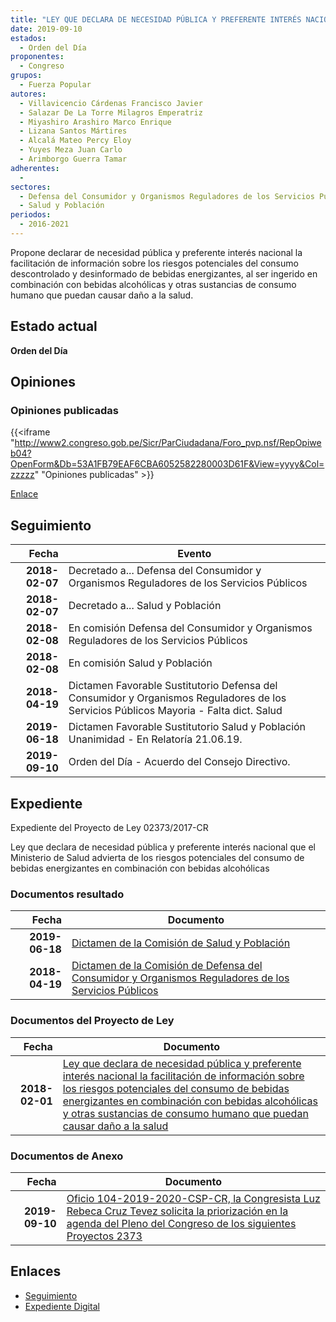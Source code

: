 ```yaml
---
title: "LEY QUE DECLARA DE NECESIDAD PÚBLICA Y PREFERENTE INTERÉS NACIONAL LA FACILITACIÓN DE INFORMACIÓN SOBRE LOS RIESGOS POTENCIALES DEL CONSUMO DE BEBIDAS ENERGIZANTES EN COMBINACIÓN CON BEBIDAS ALCOHÓLICAS Y OTRAS SUSTANCIAS DE CONSUMO HUMANO QUE PUEDAN CAUSAR DAÑO A LA SALUD"
date: 2019-09-10
estados: 
  - Orden del Día
proponentes: 
  - Congreso
grupos: 
  - Fuerza Popular
autores: 
  - Villavicencio Cárdenas Francisco Javier
  - Salazar De La Torre Milagros Emperatriz
  - Miyashiro Arashiro Marco Enrique
  - Lizana Santos Mártires
  - Alcalá Mateo Percy Eloy
  - Yuyes Meza Juan Carlo
  - Arimborgo Guerra Tamar
adherentes: 
  - 
sectores: 
  - Defensa del Consumidor y Organismos Reguladores de los Servicios Públicos
  - Salud y Población
periodos: 
  - 2016-2021
---
```


Propone declarar de necesidad pública y preferente interés nacional la facilitación de información sobre los riesgos potenciales del consumo descontrolado y desinformado de bebidas energizantes, al ser ingerido en combinación con bebidas alcohólicas y otras sustancias de consumo humano que puedan causar daño a la salud.


## Estado actual

**Orden del Día**

## Opiniones

### Opiniones publicadas

{{<iframe "http://www2.congreso.gob.pe/Sicr/ParCiudadana/Foro_pvp.nsf/RepOpiweb04?OpenForm&Db=53A1FB79EAF6CBA6052582280003D61F&View=yyyy&Col=zzzzz" "Opiniones publicadas" >}}

[Enlace](http://www2.congreso.gob.pe/Sicr/ParCiudadana/Foro_pvp.nsf/RepOpiweb04?OpenForm&Db=53A1FB79EAF6CBA6052582280003D61F&View=yyyy&Col=zzzzz)

## Seguimiento

| Fecha | Evento |
|------:|--------|
| **2018-02-07** | Decretado a... Defensa del Consumidor y Organismos Reguladores de los Servicios Públicos|
| **2018-02-07** | Decretado a... Salud y Población|
| **2018-02-08** | En comisión Defensa del Consumidor y Organismos Reguladores de los Servicios Públicos|
| **2018-02-08** | En comisión Salud y Población|
| **2018-04-19** | Dictamen Favorable Sustitutorio Defensa del Consumidor y Organismos Reguladores de los Servicios Públicos Mayoria - Falta dict. Salud|
| **2019-06-18** | Dictamen Favorable Sustitutorio Salud y Población Unanimidad - En Relatoría 21.06.19.|
| **2019-09-10** | Orden del Día - Acuerdo del Consejo Directivo.|


## Expediente

Expediente del Proyecto de Ley 02373/2017-CR

Ley que declara de necesidad pública y preferente interés nacional que el Ministerio de Salud advierta de los riesgos potenciales del consumo de bebidas energizantes en combinación con bebidas alcohólicas


### Documentos resultado

| Fecha | Documento |
|------:|--------|
| **2019-06-18** | [Dictamen de la Comisión de Salud y Población](http://www.leyes.congreso.gob.pe/Documentos/2016_2021/Dictamenes/Proyectos_de_Ley/02373DC21MAY20190618.pdf) |
| **2018-04-19** | [Dictamen de la Comisión de Defensa del Consumidor y Organismos Reguladores de los Servicios Públicos](http://www.leyes.congreso.gob.pe/Documentos/2016_2021/Dictamenes/Proyectos_de_Ley/02373DC06MAY20180419.pdf) |

### Documentos del Proyecto de Ley

| Fecha | Documento |
|------:|--------|
| **2018-02-01** | [Ley que declara de necesidad pública y preferente interés nacional la facilitación de información sobre los riesgos potenciales del consumo de bebidas energizantes en combinación con bebidas alcohólicas y otras sustancias de consumo humano que puedan causar daño a la salud](http://www.leyes.congreso.gob.pe/Documentos/2016_2021/Proyectos_de_Ley_y_de_Resoluciones_Legislativas/PL0237320180201.pdf) |

### Documentos de Anexo

| Fecha | Documento |
|------:|--------|
| **2019-09-10** | [Oficio 104-2019-2020-CSP-CR, la Congresista Luz Rebeca Cruz Tevez solicita la priorización en la agenda del Pleno del Congreso de los siguientes Proyectos 2373](http://www.leyes.congreso.gob.pe/Documentos/2016_2021/Oficios/Congresistas/OFICIO-104-2019-2020-CSP-CR.pdf) |

## Enlaces 

- [Seguimiento](http://www2.congreso.gob.pe/Sicr/TraDocEstProc/CLProLey2016.nsf/f7fff46988ca05b1052578e100829cc7/e04df36fdb2866b00525822700822164?OpenDocument)
- [Expediente Digital](http://www2.congreso.gob.pe/Sicr/TraDocEstProc/CLProLey2016.nsf/f7fff46988ca05b1052578e100829cc7/e04df36fdb2866b00525822700822164?OpenDocument&Click=05257FB7005EB655.eb71d0cf91d8294e05256cdf006b5706/$Body/0.1C6C)
